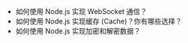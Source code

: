   -  如何使用 Node.js 实现 WebSocket 通信？
  -  如何使用 Node.js 实现缓存 (Cache)？你有哪些选择？
  -  如何使用 Node.js 实现加密和解密数据？